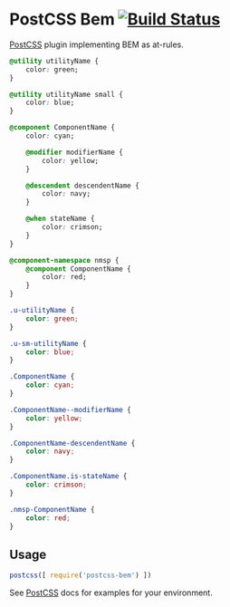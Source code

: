 # PostCSS Bem [![Build Status][ci-img]][ci]

[PostCSS] plugin implementing BEM as at-rules.

[PostCSS]: https://github.com/postcss/postcss
[ci-img]:  https://travis-ci.org/ileri/postcss-bem.svg
[ci]:      https://travis-ci.org/ileri/postcss-bem

```css
@utility utilityName {
    color: green;
}

@utility utilityName small {
    color: blue;
}

@component ComponentName {
    color: cyan;

    @modifier modifierName {
        color: yellow;
    }

    @descendent descendentName {
        color: navy;
    }

    @when stateName {
        color: crimson;
    }
}

@component-namespace nmsp {
    @component ComponentName {
        color: red;
    }
}
```

```css
.u-utilityName {
    color: green;
}

.u-sm-utilityName {
    color: blue;
}

.ComponentName {
    color: cyan;
}

.ComponentName--modifierName {
    color: yellow;
}

.ComponentName-descendentName {
    color: navy;
}

.ComponentName.is-stateName {
    color: crimson;
}

.nmsp-ComponentName {
    color: red;
}
```

## Usage

```js
postcss([ require('postcss-bem') ])
```

See [PostCSS] docs for examples for your environment.
